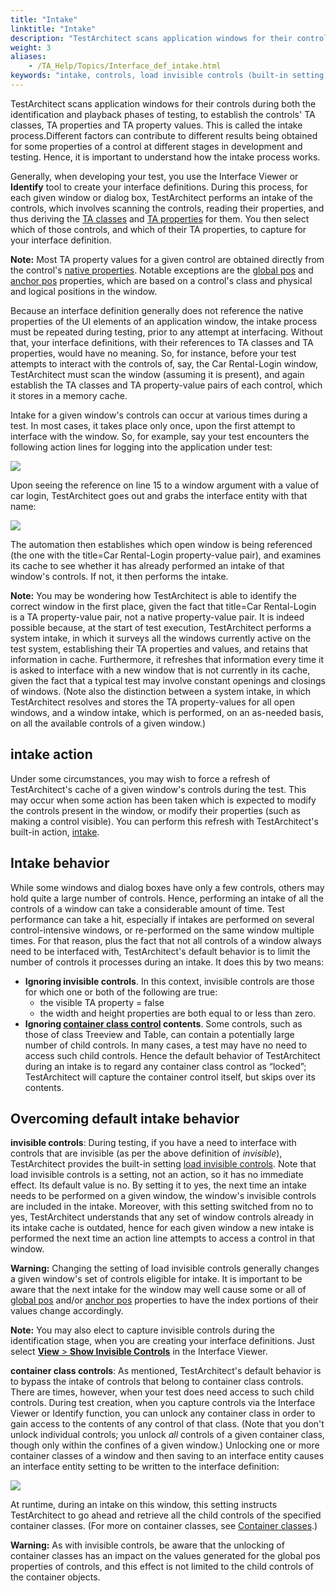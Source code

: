 ```yaml
--- 
title: "Intake"
linktitle: "Intake"
description: "TestArchitect scans application windows for their controls during both the identification and playback phases of testing, to establish the controls' TA classes, TA properties and TA property values. This is called the intake process."
weight: 3
aliases: 
    - /TA_Help/Topics/Interface_def_intake.html
keywords: "intake, controls, load invisible controls (built-in setting), TA properties, intake of"
---
```


TestArchitect scans application windows for their controls during both the identification and playback phases of testing, to establish the controls' TA classes, TA properties and TA property values. This is called the intake process.Different factors can contribute to different results being obtained for some properties of a control at different stages in development and testing. Hence, it is important to understand how the intake process works.

Generally, when developing your test, you use the Interface Viewer or **Identify** tool to create your interface definitions. During this process, for each given window or dialog box, TestArchitect performs an intake of the controls, which involves scanning the controls, reading their properties, and thus deriving the [TA classes](/TA_Glossary/Topics/glossaryTAClass.html) and [TA properties](/TA_Glossary/Topics/glossaryTAProperty.html) for them. You then select which of those controls, and which of their TA properties, to capture for your interface definition.

**Note:** Most TA property values for a given control are obtained directly from the control's [native properties](/TA_Glossary/Topics/glossaryNativeProperty.html). Notable exceptions are the [global pos](/TA_Help/Topics/Interface_def_global_pos.html) and [anchor pos](/TA_Help/Topics/prop_anchor.example_01.html) properties, which are based on a control's class and physical and logical positions in the window.

Because an interface definition generally does not reference the native properties of the UI elements of an application window, the intake process must be repeated during testing, prior to any attempt at interfacing. Without that, your interface definitions, with their references to TA classes and TA properties, would have no meaning. So, for instance, before your test attempts to interact with the controls of, say, the Car Rental-Login window, TestArchitect must scan the window \(assuming it is present\), and again establish the TA classes and TA property-value pairs of each control, which it stores in a memory cache.

Intake for a given window's controls can occur at various times during a test. In most cases, it takes place only once, upon the first attempt to interface with the window. So, for example, say your test encounters the following action lines for logging into the application under test:

![](/images/TA_Help/Images/Interface_def.intake.01.png)

Upon seeing the reference on line 15 to a window argument with a value of car login, TestArchitect goes out and grabs the interface entity with that name:

![](/images/TA_Help/Images/Interface_def.intake.02.png)

The automation then establishes which open window is being referenced \(the one with the title=Car Rental-Login property-value pair\), and examines its cache to see whether it has already performed an intake of that window's controls. If not, it then performs the intake.

**Note:** You may be wondering how TestArchitect is able to identify the correct window in the first place, given the fact that title=Car Rental-Login is a TA property-value pair, not a native property-value pair. It is indeed possible because, at the start of test execution, TestArchitect performs a system intake, in which it surveys all the windows currently active on the test system, establishing their TA properties and values, and retains that information in cache. Furthermore, it refreshes that information every time it is asked to interface with a new window that is not currently in its cache, given the fact that a typical test may involve constant openings and closings of windows. \(Note also the distinction between a system intake, in which TestArchitect resolves and stores the TA property-values for all open windows, and a window intake, which is performed, on an as-needed basis, on all the available controls of a given window.\)

## intake action

Under some circumstances, you may wish to force a refresh of TestArchitect's cache of a given window's controls during the test. This may occur when some action has been taken which is expected to modify the controls present in the window, or modify their properties \(such as making a control visible\). You can perform this refresh with TestArchitect's built-in action, [intake](/TA_Automation/Topics/bia_intake.html).

## Intake behavior

While some windows and dialog boxes have only a few controls, others may hold quite a large number of controls. Hence, performing an intake of all the controls of a window can take a considerable amount of time. Test performance can take a hit, especially if intakes are performed on several control-intensive windows, or re-performed on the same window multiple times. For that reason, plus the fact that not all controls of a window always need to be interfaced with, TestArchitect's default behavior is to limit the number of controls it processes during an intake. It does this by two means:

-   **Ignoring invisible controls**. In this context, invisible controls are those for which one or both of the following are true:
    -   the visible TA property = false
    -   the width and height properties are both equal to or less than zero.
-   **Ignoring [container class control](/TA_Help/Topics/Interface_def_container_class.html) contents**. Some controls, such as those of class Treeview and Table, can contain a potentially large number of child controls. In many cases, a test may have no need to access such child controls. Hence the default behavior of TestArchitect during an intake is to regard any container class control as “locked”; TestArchitect will capture the container control itself, but skips over its contents.

## Overcoming default intake behavior

**invisible controls**: During testing, if you have a need to interface with controls that are invisible \(as per the above definition of *invisible*\), TestArchitect provides the built-in setting [load invisible controls](/TA_Automation/Topics/bis_load_invisible_controls.html). Note that load invisible controls is a setting, not an action, so it has no immediate effect. Its default value is no. By setting it to yes, the next time an intake needs to be performed on a given window, the window's invisible controls are included in the intake. Moreover, with this setting switched from no to yes, TestArchitect understands that any set of window controls already in its intake cache is outdated, hence for each given window a new intake is performed the next time an action line attempts to access a control in that window.

**Warning:** Changing the setting of load invisible controls generally changes a given window's set of controls eligible for intake. It is important to be aware that the next intake for the window may well cause some or all of [global pos](/TA_Help/Topics/Interface_def_global_pos.html) and/or [anchor pos](/TA_Help/Topics/prop_anchor.example_01.html) properties to have the index portions of their values change accordingly.

**Note:** You may also elect to capture invisible controls during the identification stage, when you are creating your interface definitions. Just select [**View** \> **Show Invisible Controls**](/TA_Help/Topics/Interface_def_Viewer_show_invisible_controls.html) in the Interface Viewer.

**container class controls**: As mentioned, TestArchitect's default behavior is to bypass the intake of controls that belong to container class controls. There are times, however, when your test does need access to such child controls. During test creation, when you capture controls via the Interface Viewer or Identify function, you can unlock any container class in order to gain access to the contents of any control of that class. \(Note that you don't unlock individual controls; you unlock *all* controls of a given container class, though only within the confines of a given window.\) Unlocking one or more container classes of a window and then saving to an interface entity causes an interface entity setting to be written to the interface definition:

![](/images/TA_Help/Images/Interface_def.intake.03.png)

At runtime, during an intake on this window, this setting instructs TestArchitect to go ahead and retrieve all the child controls of the specified container classes. \(For more on container classes, see [Container classes](/TA_Help/Topics/Interface_def_container_class.html).\)

**Warning:** As with invisible controls, be aware that the unlocking of container classes has an impact on the values generated for the global pos properties of controls, and this effect is not limited to the child controls of the container objects.



